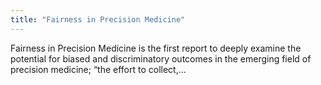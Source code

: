 ```yaml
---
title: "Fairness in Precision Medicine"
---
```


Fairness in Precision Medicine is the first report to deeply examine the potential for biased and discriminatory outcomes in the emerging field of precision medicine; “the effort to collect,...

